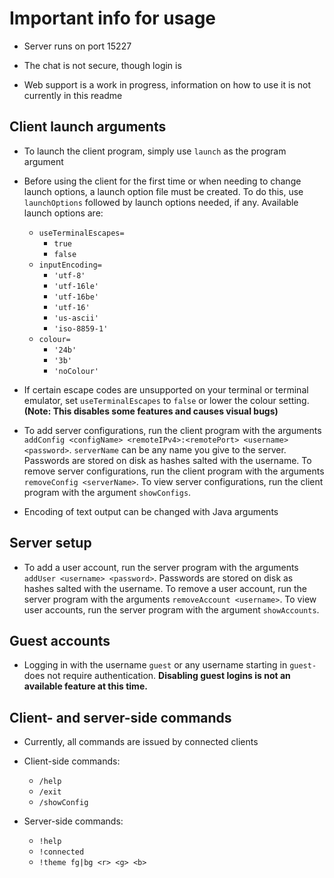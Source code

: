 # Important info for usage

* Server runs on port 15227

* The chat is not secure, though login is

* Web support is a work in progress, information on how to use it is not currently in this readme

## Client launch arguments

* To launch the client program, simply use `launch` as the program argument

* Before using the client for the first time or when needing to change launch options, a launch option file must be created. To do this, use `launchOptions` followed by launch options needed, if any. Available launch options are:
    * `useTerminalEscapes=`
        * `true`
        * `false`
    * `inputEncoding=`
        * `'utf-8'`
        * `'utf-16le'`
        * `'utf-16be'`
        * `'utf-16'`
        * `'us-ascii'`
        * `'iso-8859-1'`
    * `colour=`
        * `'24b'`
        * `'3b'`
        * `'noColour'`

* If certain escape codes are unsupported on your terminal or terminal emulator, set `useTerminalEscapes` to `false` or lower the colour setting. **(Note: This disables some features and causes visual bugs)**

* To add server configurations, run the client program with the arguments `addConfig <configName> <remoteIPv4>:<remotePort> <username> <password>`. `serverName` can be any name you give to the server. Passwords are stored on disk as hashes salted with the username. To remove server configurations, run the client program with the arguments `removeConfig <serverName>`. To view server configurations, run the client program with the argument `showConfigs`.

* Encoding of text output can be changed with Java arguments

## Server setup

* To add a user account, run the server program with the arguments `addUser <username> <password>`. Passwords are stored on disk as hashes salted with the username. To remove a user account, run the server program with the arguments `removeAccount <username>`. To view user accounts, run the server program with the argument `showAccounts`.

## Guest accounts

* Logging in with the username `guest` or any username starting in `guest-` does not require authentication. **Disabling guest logins is not an available feature at this time.**

## Client- and server-side commands

* Currently, all commands are issued by connected clients

* Client-side commands:
    * `/help`
    * `/exit`
    * `/showConfig`

* Server-side commands:
    * `!help`
    * `!connected`
    * `!theme fg|bg <r> <g> <b>`

